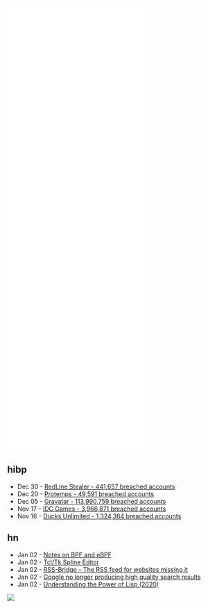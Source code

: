 ![Metrics](https://raw.githubusercontent.com/phixion/phixion/master/metrics.svg)

## hibp

<!--
for https://github.com/phixion/phixion/blob/main/.github/workflows/feeds.yml
-->
<!--START_SECTION:haveibeenpwnd-->
- Dec 30 - [RedLine Stealer - 441,657 breached accounts](https://haveibeenpwned.com/PwnedWebsites#RedLineStealer)
- Dec 20 - [Protemps - 49,591 breached accounts](https://haveibeenpwned.com/PwnedWebsites#Protemps)
- Dec 05 - [Gravatar - 113,990,759 breached accounts](https://haveibeenpwned.com/PwnedWebsites#Gravatar)
- Nov 17 - [IDC Games - 3,966,871 breached accounts](https://haveibeenpwned.com/PwnedWebsites#IDCGames)
- Nov 16 - [Ducks Unlimited - 1,324,364 breached accounts](https://haveibeenpwned.com/PwnedWebsites#DucksUnlimited)
<!--END_SECTION:haveibeenpwnd-->

## hn

<!--
for https://github.com/phixion/phixion/blob/main/.github/workflows/feeds.yml
-->
<!--START_SECTION:hn-->
- Jan 02 - [Notes on BPF and eBPF](https://jvns.ca/blog/2017/06/28/notes-on-bpf---ebpf/)
- Jan 02 - [Tcl/Tk Spline Editor](https://wiki.tcl-lang.org/page/SplineEditor)
- Jan 02 - [RSS-Bridge – The RSS feed for websites missing it](https://github.com/RSS-Bridge/rss-bridge)
- Jan 02 - [Google no longer producing high quality search results](https://twitter.com/mwseibel/status/1477701120319361026)
- Jan 02 - [Understanding the Power of Lisp (2020)](https://joshbradley.me/understanding-the-power-of-lisp/)
<!--END_SECTION:hn-->

<!--
for https://yhype.me
-->
![](https://hit.yhype.me/github/profile?user_id=13013670)
